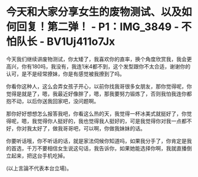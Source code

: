 # 今天和大家分享女生的废物测试、以及如何回复！第二弹！ - P1：IMG_3849 - 不怕队长 - BV1Uj411o7Jx

今天我们继续讲废物测试，你太矮了，我喜欢你的直率，换个角度欣赏我，我会更高兴，你有180吗，我没有，我连1米4都不到，这个发型跟你不太合适，谢谢你的认可，是不是经常撩妹，你是有感觉被我撩到了吗。

你看你这种人，这么会弄女孩子开心，以前你找我哥很多女朋友，那你觉得呢，你觉得是就是了，嗯，我最近好像胖了，嗯，那我要努力锻炼了，否则我怕我连你都抱不动，以后你送我回家吧，没问题啊。

那你好好想想怎么报答我吧，你看这么热的天，我觉得一杯冰美式就挺好了，你觉得呢，嗯，我觉得你人挺好的，我也觉得我人挺好的，可是我觉得你对我一点都不好，你对我太好了，做我哥哥吧，可以啊，你做我妹妹的话。

你要听话哦，你不听话的话，就是家法伺候你知道吗，如果我分手了，你肯定是我的首选，千万不要相信女生说这句话，我告诉你，如果她能选择你啊，我就直播倒立起来，把这台手机吃掉。

(以上言論不代表本台立場)。